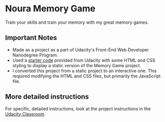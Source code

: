 
# Noura Memory Game
Train your skills and train your memory with my great memory games.

## Important Notes
- Made as a project as a part of Udacity's Front-End Web Developer Nanodegree Program.
- Used a [starter code](https://github.com/udacity/fend-project-memory-game) provided from Udacity with some HTML and CSS styling to display a static version of the Memory Game project.
- I converted this project from a static project to an interactive one. This required modifying the HTML and CSS files, but primarily the JavaScript file.

## More detailed instructions
For specific, detailed instructions, look at the project instructions in the [Udacity Classroom](https://classroom.udacity.com/me).
